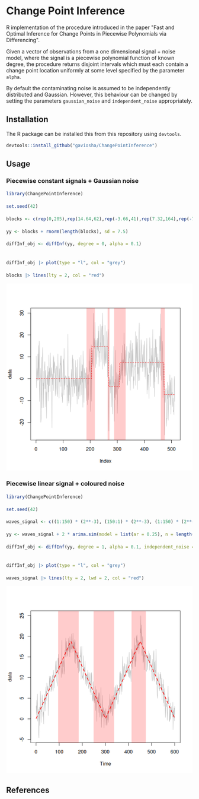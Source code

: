 # Change Point Inference

R implementation of the procedure introduced in the paper "Fast and Optimal Inference for Change Points in Piecewise Polynomials via Differencing".

Given a vector of observations from a one dimensional signal + noise model, where the signal is a piecewise polynomial function of known degree, the procedure returns disjoint intervals which must each contain a change point location uniformly at some level specified by the parameter `alpha`. 

By default the contaminating noise is assumed to be independently distributed and Gaussian. However, this behaviour can be changed by setting the parameters `gaussian_noise` and `independent_noise` appropriately. 

## Installation

The R package can be installed this from this repository using `devtools`. 

```r
devtools::install_github("gaviosha/ChangePointInference")
```

## Usage 

### Piecewise constant signals + Gaussian noise

```r
library(ChangePointInference)

set.seed(42)

blocks <- c(rep(0,205),rep(14.64,62),rep(-3.66,41),rep(7.32,164),rep(-7.32,40))

yy <- blocks + rnorm(length(blocks), sd = 7.5)

diffInf_obj <- diffInf(yy, degree = 0, alpha = 0.1)


diffInf_obj |> plot(type = "l", col = "grey")

blocks |> lines(lty = 2, col = "red")

```

![blocks](blocks-example.png)


### Piecewise linear signal + coloured noise

```r
library(ChangePointInference)

set.seed(42)

waves_signal <- c((1:150) * (2**-3), (150:1) * (2**-3), (1:150) * (2**-3), (150:1) * (2**-3))

yy <- waves_signal + 2 * arima.sim(model = list(ar = 0.25), n = length(waves_signal))

diffInf_obj <- diffInf(yy, degree = 1, alpha = 0.1, independent_noise = FALSE)


diffInf_obj |> plot(type = "l", col = "grey")

waves_signal |> lines(lty = 2, lwd = 2, col = "red")
```

![waves](waves-example.png)

## References
